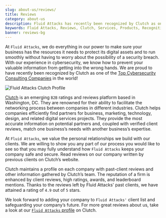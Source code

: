 ```yaml
---
slug: about-us/reviews/
title: Reviews
category: about-us
description: Fluid Attacks has recently been recognized by Clutch as one of the Top Cybersecurity Consulting Companies in the world.
keywords: Fluid Attacks, Reviews, Clutch, Services, Products, Recognition, Clutch Recognition, Pentesting, Ethical Hacking
banner: reviews-bg
---
```


At `Fluid Attacks`, we do everything in our power to make sure your
business has the resources it needs to protect its digital assets and to
run smoothly without having to worry about the possibility of a security
breach. With our experience in cybersecurity, we know how to prevent
your valuable information from getting into the wrong hands. We are
proud to have recently been recognized by Clutch as one of the [Top
Cybersecurity Consulting
Companies](https://clutch.co/it-services/cybersecurity) in the world\!

<div class="imgblock">

![Fluid Attacks Clutch
Profile](https://res.cloudinary.com/fluid-attacks/image/upload/v1620228368/airs/about-us/reviews/rank_nmekly.webp)

</div>

[Clutch](https://clutch.co/) is an emerging `B2B` ratings and reviews
platform based in Washington, DC. They are renowned for their ability to
facilitate the networking process between companies in different
industries. Clutch helps companies efficiently find partners for
business, marketing, technology, design, and related digital services
projects. They provide the most accurate information on potential
partners and, coupled with verified client reviews, match one business’s
needs with another business’s expertise.

At `Fluid Attacks`, we value the personal relationships we build with
our clients. We are willing to show you any part of our process you
would like to see so that you may fully understand how `Fluid Attacks`
keeps your company safe and secure. Read reviews on our company written
by previous clients on Clutch’s website.

<script type="text/javascript" src="https://static1.clutch.co/api/widget.js"></script>
<div class="clutch-widget" data-url="https://clutch.co" data-widget-type="3" data-height="350"
data-clutchcompany-id="488256" style="width:40%; margin:0 auto;"></div>

Clutch maintains a profile on each company with past-client reviews and
other information gathered by Clutch’s team. The reputation of a firm is
enhanced by client reviews, high ratings, awards, and leaderboard
mentions. Thanks to the reviews left by Fluid Attacks' past clients, we
have attained a rating of `4.9` out of `5` stars.

We look forward to adding your company to `Fluid Attacks'` client list
and safeguarding your company’s future. For more great reviews about us,
take a look at our [`Fluid Attacks`
profile](https://clutch.co/profile/fluid-attacks) on Clutch.
